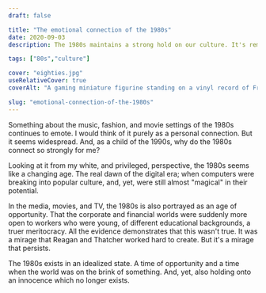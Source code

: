 ```yaml
---
draft: false

title: "The emotional connection of the 1980s"
date: 2020-09-03
description: The 1980s maintains a strong hold on our culture. It's reminisced about, idealized, dramatized, and remembered in fiction and in documentaries. Why does it have such a strong emotional hold?

tags: ["80s","culture"]

cover: "eighties.jpg"
useRelativeCover: true
coverAlt: "A gaming miniature figurine standing on a vinyl record of Frankie Goes to Hollywood's 'Two Tribes'"

slug: "emotional-connection-of-the-1980s"
---
```


Something about the music, fashion, and movie settings of the 1980s continues to emote. I would think of it purely as a personal connection. But it seems widespread. And, as a child of the 1990s, why do the 1980s connect so strongly for me?

Looking at it from my white, and privileged, perspective, the 1980s seems like a changing age. The real dawn of the digital era; when computers were breaking into popular culture, and, yet, were still almost "magical" in their potential.

In the media, movies, and TV, the 1980s is also portrayed as an age of opportunity. That the corporate and financial worlds were suddenly more open to workers who were young, of different educational backgrounds, a truer meritocracy. All the evidence demonstrates that this wasn't true. It was a mirage that Reagan and Thatcher worked hard to create. But it's a mirage that persists.

The 1980s exists in an idealized state. A time of opportunity and a time when the world was on the brink of something. And, yet, also holding onto an innocence which no longer exists.